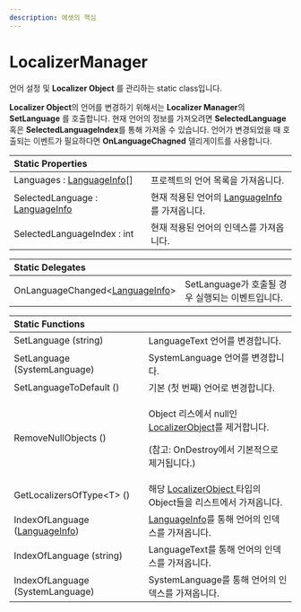 ```yaml
---
description: 에셋의 핵심
---
```


# LocalizerManager

언어 설정 및 **Localizer Object** 를 관리하는 static class입니다.

**Localizer Object**의 언어를 변경하기 위해서는 **Localizer Manager**의 **SetLanguage** 를 호출합니다. 현재 언어의 정보를 가져오려면 **SelectedLanguage** 혹은 **SelectedLanguageIndex**를 통해 가져올 수 있습니다. 언어가 변경되었을 때 호출되는 이벤트가 필요하다면 **OnLanguageChagned** 델리게이트를 사용합니다.

| Static Properties |  |
| :--- | :--- |
| Languages : [LanguageInfo](languageinfo.md)\[\] | 프로젝트의 언어 목록을 가져옵니다. |
| SelectedLanguage : [LanguageInfo](languageinfo.md) | 현재 적용된 언어의 [LanguageInfo](languageinfo.md)를 가져옵니다. |
| SelectedLanguageIndex : int | 현재 적용된 언어의 인덱스를 가져옵니다. |

| Static Delegates |  |
| :--- | :--- |
| OnLanguageChanged&lt;[LanguageInfo](languageinfo.md)&gt; | SetLanguage가 호출될 경우 실행되는 이벤트입니다. |

<table>
  <thead>
    <tr>
      <th style="text-align:left">Static Functions</th>
      <th style="text-align:left"></th>
    </tr>
  </thead>
  <tbody>
    <tr>
      <td style="text-align:left">SetLanguage (string)</td>
      <td style="text-align:left">LanguageText &#xC5B8;&#xC5B4;&#xB97C; &#xBCC0;&#xACBD;&#xD569;&#xB2C8;&#xB2E4;.</td>
    </tr>
    <tr>
      <td style="text-align:left">SetLanguage (SystemLanguage)</td>
      <td style="text-align:left">SystemLanguage &#xC5B8;&#xC5B4;&#xB97C; &#xBCC0;&#xACBD;&#xD569;&#xB2C8;&#xB2E4;.</td>
    </tr>
    <tr>
      <td style="text-align:left">SetLanguageToDefault ()</td>
      <td style="text-align:left">&#xAE30;&#xBCF8; (&#xCCAB; &#xBC88;&#xC9F8;) &#xC5B8;&#xC5B4;&#xB85C;
        &#xBCC0;&#xACBD;&#xD569;&#xB2C8;&#xB2E4;.</td>
    </tr>
    <tr>
      <td style="text-align:left">RemoveNullObjects ()</td>
      <td style="text-align:left">
        <p>Object &#xB9AC;&#xC2A4;&#xC5D0;&#xC11C; null&#xC778; <a href="../localizer-object/">LocalizerObject</a>&#xB97C;
          &#xC81C;&#xAC70;&#xD569;&#xB2C8;&#xB2E4;.</p>
        <p>(&#xCC38;&#xACE0;: OnDestroy&#xC5D0;&#xC11C; &#xAE30;&#xBCF8;&#xC801;&#xC73C;&#xB85C;
          &#xC81C;&#xAC70;&#xB429;&#xB2C8;&#xB2E4;.)</p>
      </td>
    </tr>
    <tr>
      <td style="text-align:left">GetLocalizersOfType&lt;T&gt; ()</td>
      <td style="text-align:left">&#xD574;&#xB2F9; <a href="../localizer-object/">LocalizerObject </a>&#xD0C0;&#xC785;&#xC758;
        Object&#xB4E4;&#xC744; &#xB9AC;&#xC2A4;&#xD2B8;&#xC5D0;&#xC11C; &#xAC00;&#xC838;&#xC635;&#xB2C8;&#xB2E4;.</td>
    </tr>
    <tr>
      <td style="text-align:left">IndexOfLanguage (<a href="languageinfo.md">LanguageInfo</a>)</td>
      <td style="text-align:left"><a href="languageinfo.md">LanguageInfo</a>&#xB97C; &#xD1B5;&#xD574; &#xC5B8;&#xC5B4;&#xC758;
        &#xC778;&#xB371;&#xC2A4;&#xB97C; &#xAC00;&#xC838;&#xC635;&#xB2C8;&#xB2E4;.</td>
    </tr>
    <tr>
      <td style="text-align:left">IndexOfLanguage (string)</td>
      <td style="text-align:left">LanguageText&#xB97C; &#xD1B5;&#xD574; &#xC5B8;&#xC5B4;&#xC758; &#xC778;&#xB371;&#xC2A4;&#xB97C;
        &#xAC00;&#xC838;&#xC635;&#xB2C8;&#xB2E4;.</td>
    </tr>
    <tr>
      <td style="text-align:left">IndexOfLanguage (SystemLanguage)</td>
      <td style="text-align:left">SystemLanguage&#xB97C; &#xD1B5;&#xD574; &#xC5B8;&#xC5B4;&#xC758; &#xC778;&#xB371;&#xC2A4;&#xB97C;
        &#xAC00;&#xC838;&#xC635;&#xB2C8;&#xB2E4;.</td>
    </tr>
  </tbody>
</table>



